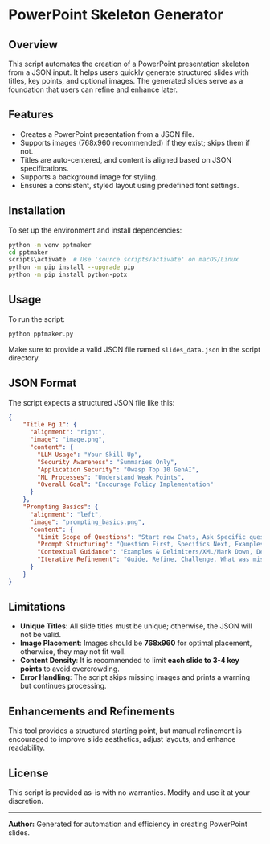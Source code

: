# PowerPoint Skeleton Generator

## Overview
This script automates the creation of a PowerPoint presentation skeleton from a JSON input. It helps users quickly generate structured slides with titles, key points, and optional images. The generated slides serve as a foundation that users can refine and enhance later.

## Features
- Creates a PowerPoint presentation from a JSON file.
- Supports images (768x960 recommended) if they exist; skips them if not.
- Titles are auto-centered, and content is aligned based on JSON specifications.
- Supports a background image for styling.
- Ensures a consistent, styled layout using predefined font settings.

## Installation
To set up the environment and install dependencies:
```sh
python -m venv pptmaker
cd pptmaker
scripts\activate  # Use 'source scripts/activate' on macOS/Linux
python -m pip install --upgrade pip
python -m pip install python-pptx
```

## Usage
To run the script:
```sh
python pptmaker.py
```

Make sure to provide a valid JSON file named `slides_data.json` in the script directory.

## JSON Format
The script expects a structured JSON file like this:
```json
{
    "Title Pg 1": {
      "alignment": "right",
      "image": "image.png",
      "content": {
        "LLM Usage": "Your Skill Up",
        "Security Awareness": "Summaries Only",
        "Application Security": "Owasp Top 10 GenAI",
        "ML Processes": "Understand Weak Points",
        "Overall Goal": "Encourage Policy Implementation"
      }
    },
    "Prompting Basics": {
      "alignment": "left",
      "image": "prompting_basics.png",
      "content": {
        "Limit Scope of Questions": "Start new Chats, Ask Specific questions, Understand objective",
        "Prompt Structuring": "Question First, Specifics Next, Examples, Whitelist, Suggest Steps",
        "Contextual Guidance": "Examples & Delimiters/XML/Mark Down, Desired Output",
        "Iterative Refinement": "Guide, Refine, Challenge, What was missed?"
      }
    }
}
```

## Limitations
- **Unique Titles**: All slide titles must be unique; otherwise, the JSON will not be valid.
- **Image Placement**: Images should be **768x960** for optimal placement, otherwise, they may not fit well.
- **Content Density**: It is recommended to limit **each slide to 3-4 key points** to avoid overcrowding.
- **Error Handling**: The script skips missing images and prints a warning but continues processing.

## Enhancements and Refinements
This tool provides a structured starting point, but manual refinement is encouraged to improve slide aesthetics, adjust layouts, and enhance readability.

## License
This script is provided as-is with no warranties. Modify and use it at your discretion.

---
**Author:** Generated for automation and efficiency in creating PowerPoint slides.

